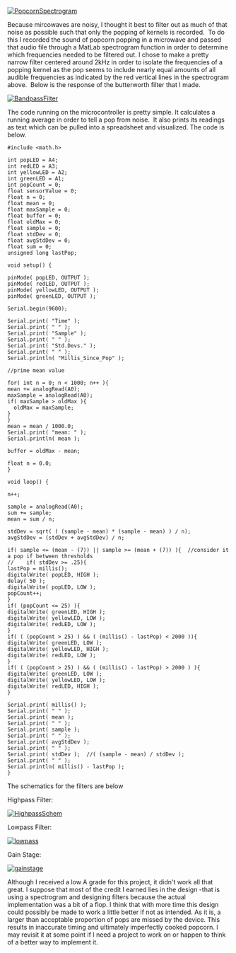 [![PopcornSpectrogram](http://codytaylor.cc/legacy-images/PopcornSpectrogram.jpg)](http://codytaylor.cc/legacy-images/PopcornSpectrogram.jpg)

Because mircowaves are noisy, I thought it best to filter out as much of that noise as possible such that only the popping of kernels is recorded.  To do this I recorded the sound of popcorn popping in a microwave and passed that audio file through a MatLab spectrogram function in order to determine which frequencies needed to be filtered out. I chose to make a pretty narrow filter centered around 2kHz in order to isolate the frequencies of a popping kernel as the pop seems to include nearly equal amounts of all audible frequencies as indicated by the red vertical lines in the spectrogram above.  Below is the response of the butterworth filter that I made.

[![BandpassFilter](http://codytaylor.cc/legacy-images/BandpassFilter.jpg)](http://codytaylor.cc/legacy-images/BandpassFilter.jpg)





The code running on the microcontroller is pretty simple. It calculates a running average in order to tell a pop from noise.  It also prints its readings as text which can be pulled into a spreadsheet and visualized. The code is below.




    #include <math.h>

    int popLED = A4;
    int redLED = A3;
    int yellowLED = A2;
    int greenLED = A1;
    int popCount = 0;
    float sensorValue = 0;
    float n = 0;
    float mean = 0;
    float maxSample = 0;
    float buffer = 0;
    float oldMax = 0;
    float sample = 0;
    float stdDev = 0;
    float avgStdDev = 0;
    float sum = 0;
    unsigned long lastPop;

    void setup() {

    pinMode( popLED, OUTPUT );
    pinMode( redLED, OUTPUT );
    pinMode( yellowLED, OUTPUT );
    pinMode( greenLED, OUTPUT );

    Serial.begin(9600);

    Serial.print( "Time" );
    Serial.print( " " );
    Serial.print( "Sample" );
    Serial.print( " " );
    Serial.print( "Std.Devs." );
    Serial.print( " " );
    Serial.println( "Millis_Since_Pop" );

    //prime mean value

    for( int n = 0; n < 1000; n++ ){
    mean += analogRead(A0);    
    maxSample = analogRead(A0);
    if( maxSample > oldMax ){
      oldMax = maxSample;
    }
    }
    mean = mean / 1000.0;  
    Serial.print( "mean: " );
    Serial.println( mean );

    buffer = oldMax - mean;

    float n = 0.0;
    }

    void loop() {

    n++;

    sample = analogRead(A0);
    sum += sample;
    mean = sum / n;

    stdDev = sqrt( ( (sample - mean) * (sample - mean) ) / n);
    avgStdDev = (stdDev + avgStdDev) / n;

    if( sample <= (mean - (7)) || sample >= (mean + (7)) ){  //consider it a pop if between thresholds
    //    if( stdDev >= .25){
    lastPop = millis();
    digitalWrite( popLED, HIGH );
    delay( 50 );
    digitalWrite( popLED, LOW );
    popCount++;
    }
    if( (popCount <= 25) ){
    digitalWrite( greenLED, HIGH );
    digitalWrite( yellowLED, LOW );
    digitalWrite( redLED, LOW );
    }
    if( ( (popCount > 25) ) && ( (millis() - lastPop) < 2000 )){
    digitalWrite( greenLED, LOW );
    digitalWrite( yellowLED, HIGH );
    digitalWrite( redLED, LOW );
    }
    if( ( (popCount > 25) ) && ( (millis() - lastPop) > 2000 ) ){
    digitalWrite( greenLED, LOW );
    digitalWrite( yellowLED, LOW );
    digitalWrite( redLED, HIGH );
    }  

    Serial.print( millis() );
    Serial.print( " " );
    Serial.print( mean );
    Serial.print( " " );
    Serial.print( sample );
    Serial.print( " " );
    Serial.print( avgStdDev );
    Serial.print( " " );
    Serial.print( stdDev );  //( (sample - mean) / stdDev );
    Serial.print( " " );
    Serial.println( millis() - lastPop );
    }




The schematics for the filters are below

Highpass Filter:

[![HighpassSchem](http://codytaylor.cc/legacy-images/HighpassSchem.jpg)](http://codytaylor.cc/legacy-images/HighpassSchem.jpg)

Lowpass Filter:

[![lowpass](http://codytaylor.cc/legacy-images/lowpass.jpg)](http://codytaylor.cc/legacy-images/lowpass.jpg)



Gain Stage:

[![gainstage](http://codytaylor.cc/legacy-images/gainstage.jpg)](http://codytaylor.cc/legacy-images/gainstage.jpg)

Although I received a low A grade for this project, it didn't work all that great. I suppose that most of the credit I earned lies in the design -that is using a spectrogram and designing filters because the actual implementation was a bit of a flop. I think that with more time this design could possibly be made to work a little better if not as intended. As it is, a larger than acceptable proportion of pops are missed by the device. This results in inaccurate timing and ultimately imperfectly cooked popcorn. I may revisit it at some point if I need a project to work on or happen to think of a better way to implement it.
